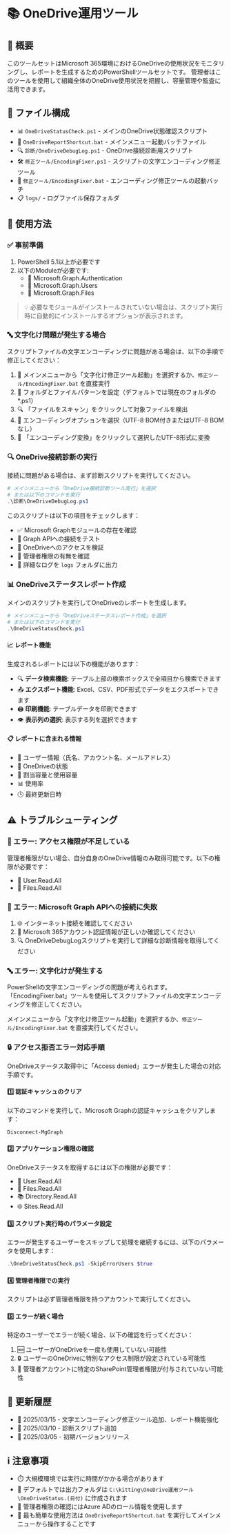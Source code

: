 # 📚 OneDrive運用ツール

## 🌟 概要
このツールセットはMicrosoft 365環境におけるOneDriveの使用状況をモニタリングし、レポートを生成するためのPowerShellツールセットです。
管理者はこのツールを使用して組織全体のOneDrive使用状況を把握し、容量管理や監査に活用できます。

## 📁 ファイル構成
- 📊 `OneDriveStatusCheck.ps1` - メインのOneDrive状態確認スクリプト
- 🚀 `OneDriveReportShortcut.bat` - メインメニュー起動バッチファイル
- 🔍 `診断/OneDriveDebugLog.ps1` - OneDrive接続診断用スクリプト
- 🛠️ `修正ツール/EncodingFixer.ps1` - スクリプトの文字エンコーディング修正ツール
- 🔧 `修正ツール/EncodingFixer.bat` - エンコーディング修正ツールの起動バッチ
- 📋 `logs/` - ログファイル保存フォルダ

## 📝 使用方法

### ✅ 事前準備
1. PowerShell 5.1以上が必要です
2. 以下のModuleが必要です:
   - 🔑 Microsoft.Graph.Authentication
   - 👤 Microsoft.Graph.Users
   - 📂 Microsoft.Graph.Files

> 💡 必要なモジュールがインストールされていない場合は、スクリプト実行時に自動的にインストールするオプションが表示されます。

### 🔤 文字化け問題が発生する場合
スクリプトファイルの文字エンコーディングに問題がある場合は、以下の手順で修正してください：

1. 🔧 メインメニューから「文字化け修正ツール起動」を選択するか、`修正ツール/EncodingFixer.bat` を直接実行
2. 📂 フォルダとファイルパターンを設定（デフォルトでは現在のフォルダの *.ps1）
3. 🔍 「ファイルをスキャン」をクリックして対象ファイルを検出
4. 🔄 エンコーディングオプションを選択（UTF-8 BOM付きまたはUTF-8 BOMなし）
5. 🔄 「エンコーディング変換」をクリックして選択したUTF-8形式に変換

### 🔍 OneDrive接続診断の実行
接続に問題がある場合は、まず診断スクリプトを実行してください。

```powershell
# メインメニューから「OneDrive接続診断ツール実行」を選択
# または以下のコマンドを実行
.\診断\OneDriveDebugLog.ps1
```

このスクリプトは以下の項目をチェックします：
- ✅ Microsoft Graphモジュールの存在を確認
- 🔌 Graph APIへの接続をテスト
- 🔐 OneDriveへのアクセスを検証
- 👑 管理者権限の有無を確認
- 📝 詳細なログを `logs` フォルダに出力

### 📊 OneDriveステータスレポート作成
メインのスクリプトを実行してOneDriveのレポートを生成します。

```powershell
# メインメニューから「OneDriveステータスレポート作成」を選択
# または以下のコマンドを実行
.\OneDriveStatusCheck.ps1
```

#### 📈 レポート機能
生成されるレポートには以下の機能があります：

- 🔍 **データ検索機能**: テーブル上部の検索ボックスで全項目から検索できます
- 📤 **エクスポート機能**: Excel、CSV、PDF形式でデータをエクスポートできます
- 🖨️ **印刷機能**: テーブルデータを印刷できます
- 👁️ **表示列の選択**: 表示する列を選択できます

#### 📋 レポートに含まれる情報
- 👤 ユーザー情報（氏名、アカウント名、メールアドレス）
- 🚦 OneDriveの状態
- 💾 割当容量と使用容量
- 📊 使用率
- 🕒 最終更新日時

## ⚠️ トラブルシューティング

### 🚫 エラー: アクセス権限が不足している
管理者権限がない場合、自分自身のOneDrive情報のみ取得可能です。以下の権限が必要です：
- 👥 User.Read.All
- 📂 Files.Read.All

### 🔌 エラー: Microsoft Graph APIへの接続に失敗
1. 🌐 インターネット接続を確認してください
2. 🔑 Microsoft 365アカウント認証情報が正しいか確認してください
3. 🔍 OneDriveDebugLogスクリプトを実行して詳細な診断情報を取得してください

### 🔤 エラー: 文字化けが発生する
PowerShellの文字エンコーディングの問題が考えられます。「EncodingFixer.bat」ツールを使用してスクリプトファイルの文字エンコーディングを修正してください。

メインメニューから「文字化け修正ツール起動」を選択するか、`修正ツール/EncodingFixer.bat` を直接実行してください。

### 🔒 アクセス拒否エラー対応手順

OneDriveステータス取得中に「Access denied」エラーが発生した場合の対応手順です。

#### 1️⃣ 認証キャッシュのクリア

以下のコマンドを実行して、Microsoft Graphの認証キャッシュをクリアします：

```powershell
Disconnect-MgGraph
```

#### 2️⃣ アプリケーション権限の確認

OneDriveステータスを取得するには以下の権限が必要です：
- 👥 User.Read.All
- 📂 Files.Read.All
- 📚 Directory.Read.All
- 🌐 Sites.Read.All

#### 3️⃣ スクリプト実行時のパラメータ設定

エラーが発生するユーザーをスキップして処理を継続するには、以下のパラメータを使用します：

```powershell
.\OneDriveStatusCheck.ps1 -SkipErrorUsers $true
```

#### 4️⃣ 管理者権限での実行

スクリプトは必ず管理者権限を持つアカウントで実行してください。

#### 5️⃣ エラーが続く場合

特定のユーザーでエラーが続く場合、以下の確認を行ってください：

1. 🆕 ユーザーがOneDriveを一度も使用していない可能性
2. 🔒 ユーザーのOneDriveに特別なアクセス制限が設定されている可能性
3. 👑 管理者アカウントに特定のSharePoint管理者権限が付与されていない可能性

## 📅 更新履歴
- 📆 2025/03/15 - 文字エンコーディング修正ツール追加、レポート機能強化
- 📆 2025/03/10 - 診断スクリプト追加
- 📆 2025/03/05 - 初期バージョンリリース

## ℹ️ 注意事項
- ⏱️ 大規模環境では実行に時間がかかる場合があります
- 📁 デフォルトでは出力フォルダは `C:\kitting\OneDrive運用ツール\OneDriveStatus.(日付)` に作成されます
- 👑 管理者権限の確認にはAzure ADのロール情報を使用します
- 🚀 最も簡単な使用方法は `OneDriveReportShortcut.bat` を実行してメインメニューから操作することです